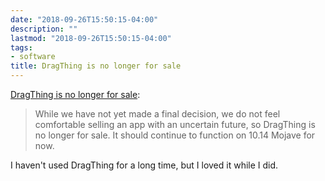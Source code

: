 ```yaml
---
date: "2018-09-26T15:50:15-04:00"
description: ""
lastmod: "2018-09-26T15:50:15-04:00"
tags:
- software
title: DragThing is no longer for sale
---
```


<a href="https://dragthing.com/" class="u-like-of" rel="like-of">DragThing is no longer for sale</a>:

> While we have not yet made a final decision, we do not feel comfortable selling an app with an uncertain future, so DragThing is no longer for sale. It should continue to function on 10.14 Mojave for now.

I haven't used DragThing for a long time, but I loved it while I did.
